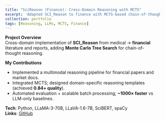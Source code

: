 ```yaml
---
title: "SciReason (Finance): Cross-Domain Reasoning with MCTS"
excerpt: 'Adapted SCI_Reason to finance with MCTS-based chain-of-thought; 1000× faster inference.'
collection: portfolio
tags: [Reasoning, LLMs, MCTS, Finance]
---
```


**Project Overview**  
Cross-domain implementation of **SCI_Reason** from medical → **financial** literature and reports, adding **Monte Carlo Tree Search** for chain-of-thought reasoning.

**My Contributions**  
- Implemented a multimodal reasoning pipeline for financial papers and market docs.  
- Integrated MCTS; designed domain-specific reasoning templates (achieved **0.84+ quality**).  
- Automated evaluation + scalable batch processing; **~1000× faster** vs LLM-only baselines.

**Tech**: Python, LLaMA-3-70B, LLaVA-1.6-7B, SciBERT, spaCy  
**Links**: [GitHub](https://github.com/yourusername/sci-reason-mcts)
